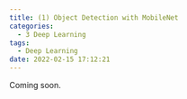 ```yaml
---
title: (1) Object Detection with MobileNet
categories:
  - 3 Deep Learning
tags:
  - Deep Learning
date: 2022-02-15 17:12:21
---
```


Coming soon.